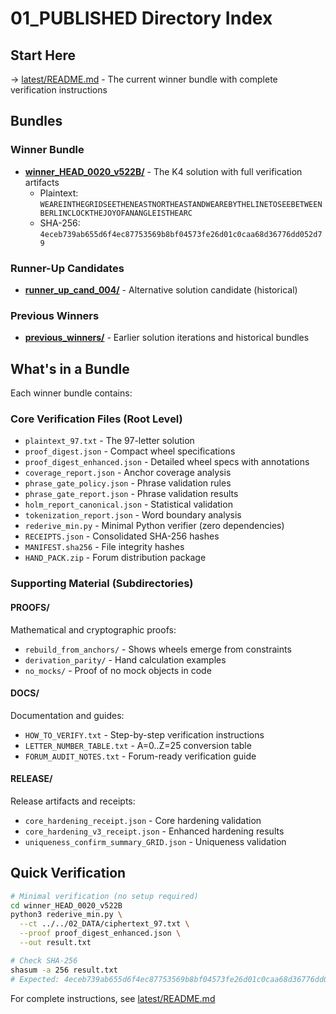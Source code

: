 # 01_PUBLISHED Directory Index

## Start Here

→ [latest/README.md](latest/README.md) - The current winner bundle with complete verification instructions

## Bundles

### Winner Bundle
- **[winner_HEAD_0020_v522B/](winner_HEAD_0020_v522B/)** - The K4 solution with full verification artifacts
  - Plaintext: `WEAREINTHEGRIDSEETHENEASTNORTHEASTANDWEAREBYTHELINETOSEEBETWEENBERLINCLOCKTHEJOYOFANANGLEISTHEARC`
  - SHA-256: `4eceb739ab655d6f4ec87753569b8bf04573fe26d01c0caa68d36776dd052d79`

### Runner-Up Candidates
- **[runner_up_cand_004/](runner_up_cand_004/)** - Alternative solution candidate (historical)

### Previous Winners
- **[previous_winners/](previous_winners/)** - Earlier solution iterations and historical bundles

## What's in a Bundle

Each winner bundle contains:

### Core Verification Files (Root Level)
- `plaintext_97.txt` - The 97-letter solution
- `proof_digest.json` - Compact wheel specifications
- `proof_digest_enhanced.json` - Detailed wheel specs with annotations
- `coverage_report.json` - Anchor coverage analysis
- `phrase_gate_policy.json` - Phrase validation rules
- `phrase_gate_report.json` - Phrase validation results
- `holm_report_canonical.json` - Statistical validation
- `tokenization_report.json` - Word boundary analysis
- `rederive_min.py` - Minimal Python verifier (zero dependencies)
- `RECEIPTS.json` - Consolidated SHA-256 hashes
- `MANIFEST.sha256` - File integrity hashes
- `HAND_PACK.zip` - Forum distribution package

### Supporting Material (Subdirectories)

#### PROOFS/
Mathematical and cryptographic proofs:
- `rebuild_from_anchors/` - Shows wheels emerge from constraints
- `derivation_parity/` - Hand calculation examples
- `no_mocks/` - Proof of no mock objects in code

#### DOCS/
Documentation and guides:
- `HOW_TO_VERIFY.txt` - Step-by-step verification instructions
- `LETTER_NUMBER_TABLE.txt` - A=0..Z=25 conversion table
- `FORUM_AUDIT_NOTES.txt` - Forum-ready verification guide

#### RELEASE/
Release artifacts and receipts:
- `core_hardening_receipt.json` - Core hardening validation
- `core_hardening_v3_receipt.json` - Enhanced hardening results
- `uniqueness_confirm_summary_GRID.json` - Uniqueness validation

## Quick Verification

```bash
# Minimal verification (no setup required)
cd winner_HEAD_0020_v522B
python3 rederive_min.py \
  --ct ../../02_DATA/ciphertext_97.txt \
  --proof proof_digest_enhanced.json \
  --out result.txt

# Check SHA-256
shasum -a 256 result.txt
# Expected: 4eceb739ab655d6f4ec87753569b8bf04573fe26d01c0caa68d36776dd052d79
```

For complete instructions, see [latest/README.md](latest/README.md)